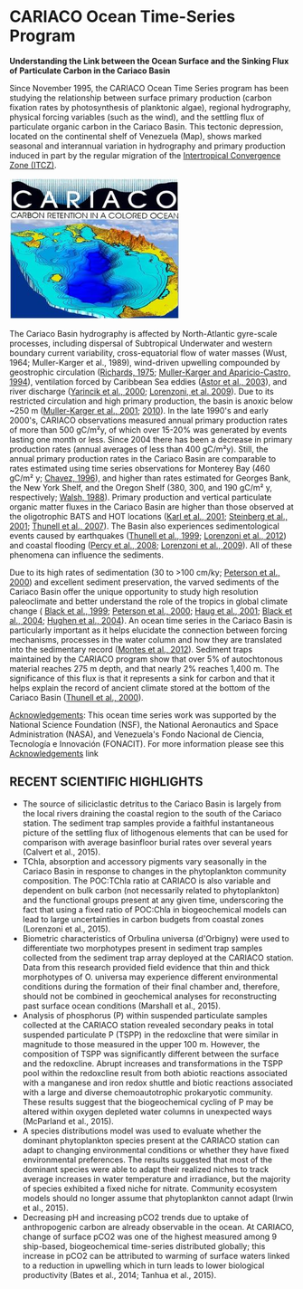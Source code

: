 # CARIACO Ocean Time-Series Program

**Understanding the Link between the Ocean Surface and the Sinking Flux of Particulate Carbon in the Cariaco Basin**

Since November 1995, the CARIACO Ocean Time Series program has been studying the relationship between surface primary production (carbon fixation rates by photosynthesis of planktonic algae), regional hydrography, physical forcing variables (such as the wind), and the settling flux of particulate organic carbon in the Cariaco Basin. This tectonic depression, located on the continental shelf of Venezuela (Map), shows marked seasonal and interannual variation in hydrography and primary production induced in part by the regular migration of the [Intertropical Convergence Zone (ITCZ)](http://en.wikipedia.org/wiki/Intertropical_Convergence_Zone).

![cariaco logo](cariaco_logo.jpg)

The Cariaco Basin hydrography is affected by North-Atlantic gyre-scale processes, including dispersal of Subtropical Underwater and western boundary current variability, cross-equatorial flow of water masses (Wust, 1964; Muller-Karger et al., 1989), wind-driven upwelling compounded by geostrophic circulation ([Richards, 1975](http://imars.marine.usf.edu/CAR/index.html#Richards); [Muller-Karger and Aparicio-Castro, 1994](http://imars.marine.usf.edu/CAR/index.html#Muller-Karger-1994)), ventilation forced by Caribbean Sea eddies ([Astor et al., 2003](http://imars.marine.usf.edu/pubs/Astor_et_al_2003.pdf)), and river discharge ([Yarincik et al., 2000](http://imars.marine.usf.edu/CAR/index.html#Yarincik-2000); [Lorenzoni, et al. 2009](http://imars.marine.usf.edu/pubs/Lorenzoni_et_al_2009.pdf)). Due to its restricted circulation and high primary production, the basin is anoxic below ~250 m ([Muller-Karger et al., 2001](http://imars.usf.edu/sites/default/files/project/publications/Muller_Karger_et_al_2001.pdf); [2010](http://imars.marine.usf.edu/publications/cariaco-oceanographic-time-series)). In the late 1990's and early 2000's, CARIACO observations measured annual primary production rates of more than 500 gC/m²y, of which over 15-20% was generated by events lasting one month or less. Since 2004 there has been a decrease in primary production rates (annual averages of less than 400 gC/m²y). Still, the annual primary production rates in the Cariaco Basin are comparable to rates estimated using time series observations for Monterey Bay (460 gC/m² y; [Chavez, 1996](http://imars.marine.usf.edu/CAR/index.html#Chavez)), and higher than rates estimated for Georges Bank, the New York Shelf, and the Oregon Shelf (380, 300, and 190 gC/m² y, respectively; [Walsh, 1988](http://imars.marine.usf.edu/CAR/index.html#Walsh-1988)). Primary production and vertical particulate organic matter fluxes in the Cariaco Basin are higher than those observed at the oligotrophic BATS and HOT locations ([Karl et al., 2001](http://imars.marine.usf.edu/CAR/index.html#Karl-2001); [Steinberg et al., 2001](http://imars.marine.usf.edu/CAR/index.html#Steinberg-2001); [Thunell et al., 2007](http://imars.marine.usf.edu/pubs/Thunell_et_al_2007.pdf)). The Basin also experiences sedimentological events caused by earthquakes ([Thunell et al., 1999](http://imars.marine.usf.edu/pubs/Thunell_et_al_1999.pdf); [Lorenzoni et al., 2012](http://imars.marine.usf.edu/pubs/Lorenzoni_et_al_2012.pdf)) and coastal flooding ([Percy et al., 2008](http://imars.marine.usf.edu/pubs/Percy_et_al_2008.pdf); [Lorenzoni et al., 2009](http://imars.marine.usf.edu/pubs/Lorenzoni_et_al_2009.pdf)). All of these phenomena can influence the sediments.

Due to its high rates of sedimentation (30 to >100 cm/ky; [Peterson et al., 2000](http://imars.marine.usf.edu/CAR/index.html#Peterson-2000)) and excellent sediment preservation, the varved sediments of the Cariaco Basin offer the unique opportunity to study high resolution paleoclimate and better understand the role of the tropics in global climate change ( [Black et al., 1999](http://imars.marine.usf.edu/CAR/index.html#Black); [Peterson et al., 2000](http://imars.marine.usf.edu/CAR/index.html#Peterson-2000); [Haug et al., 2001](http://imars.marine.usf.edu/CAR/index.html#); [Black et al., 2004](http://imars.marine.usf.edu/CAR/index.html#Black-2004); [Hughen et al., 2004](http://imars.marine.usf.edu/CAR/index.html#Hughen-2004)). An ocean time series in the Cariaco Basin is particularly important as it helps elucidate the connection between forcing mechanisms, processes in the water column and how they are translated into the sedimentary record ([Montes et al., 2012](http://imars.marine.usf.edu/pubs/Montes_et_al_2012.pdf)). Sediment traps maintained by the CARIACO program show that over 5% of autochtonous material reaches 275 m depth, and that nearly 2% reaches 1,400 m. The significance of this flux is that it represents a sink for carbon and that it helps explain the record of ancient climate stored at the bottom of the Cariaco Basin ([Thunell et al., 2000](http://imars.marine.usf.edu/pubs/Thunell_et_al_2000.pdf)).

[Acknowledgements](http://imars.marine.usf.edu/CAR/index.html#Acknowledgments): This ocean time series work was supported by the National Science Foundation (NSF), the National Aeronautics and Space Administration (NASA), and Venezuela's Fondo Nacional de Ciencia, Tecnología e Innovación (FONACIT). For more information please see this [Acknowledgements](http://www.imars.usf.edu/CAR/ar.html#Acknowledgments) link

## RECENT SCIENTIFIC HIGHLIGHTS

* The source of siliciclastic detritus to the Cariaco Basin is largely from the local rivers draining the coastal region to the south of the Cariaco station. The sediment trap samples provide a faithful instantaneous picture of the settling flux of lithogenous elements that can be used for comparison with average basinfloor burial rates over several years (Calvert et al., 2015).
* TChla, absorption and accessory pigments vary seasonally in the Cariaco Basin in response to changes in the phytoplankton community composition. The POC:TChla ratio at CARIACO is also variable and dependent on bulk carbon (not necessarily related to phytoplankton) and the functional groups present at any given time, underscoring the fact that using a fixed ratio of POC:Chla in biogeochemical models can lead to large uncertainties in carbon budgets from coastal zones (Lorenzoni et al., 2015).
* Biometric characteristics of Orbulina universa (d'Orbigny) were used to differentiate two morphotypes present in sediment trap samples collected from the sediment trap array deployed at the CARIACO station. Data from this research provided field evidence that thin and thick morphotypes of O. universa may experience different environmental conditions during the formation of their final chamber and, therefore, should not be combined in geochemical analyses for reconstructing past surface ocean conditions (Marshall et al., 2015).
* Analysis of phosphorus (P) within suspended particulate samples collected at the CARIACO station revealed secondary peaks in total suspended particulate P (TSPP) in the redoxcline that were similar in magnitude to those measured in the upper 100 m. However, the composition of TSPP was significantly different between the surface and the redoxcline. Abrupt increases and transformations in the TSPP pool within the redoxcline result from both abiotic reactions associated with a manganese and iron redox shuttle and biotic reactions associated with a large and diverse chemoautotrophic prokaryotic community. These results suggest that the biogeochemical cycling of P may be altered within oxygen depleted water columns in unexpected ways (McParland et al., 2015).
* A species distributions model was used to evaluate whether the dominant phytoplankton species present at the CARIACO station can adapt to changing environmental conditions or whether they have fixed environmental preferences. The results suggested that most of the dominant species were able to adapt their realized niches to track average increases in water temperature and irradiance, but the majority of species exhibited a fixed niche for nitrate. Community ecosystem models should no longer assume that phytoplankton cannot adapt (Irwin et al., 2015).
* Decreasing pH and increasing pCO2 trends due to uptake of anthropogenic carbon are already observable in the ocean. At CARIACO, change of surface pCO2 was one of the highest measured among 9 ship-based, biogeochemical time-series distributed globally; this increase in pCO2 can be attributed to warming of surface waters linked to a reduction in upwelling which in turn leads to lower biological productivity (Bates et al., 2014; Tanhua et al., 2015).
